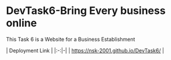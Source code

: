 # DevTask6-Bring Every business online
This Task 6 is a Website for a Business Establishment

| Deployment Link |
|:-:|-|
| https://nsk-2001.github.io/DevTask6/ |
